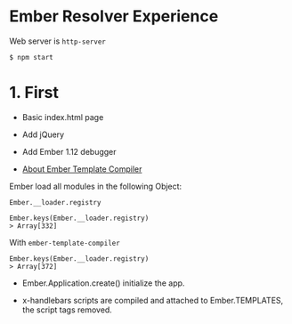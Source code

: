 Ember Resolver Experience
===

Web server is `http-server`

```
$ npm start
```

# 1. First

* Basic index.html page
* Add jQuery
* Add Ember 1.12 debugger

* [About Ember Template Compiler](http://emberjs.com/blog/2015/02/05/compiling-templates-in-1-10-0.html)

Ember load all modules in the following Object:

```
Ember.__loader.registry
```

```
Ember.keys(Ember.__loader.registry)
> Array[332]
```

With `ember-template-compiler`

```
Ember.keys(Ember.__loader.registry)
> Array[372]
```

* Ember.Application.create() initialize the app.

* x-handlebars scripts are compiled and attached to Ember.TEMPLATES, the script tags removed.




